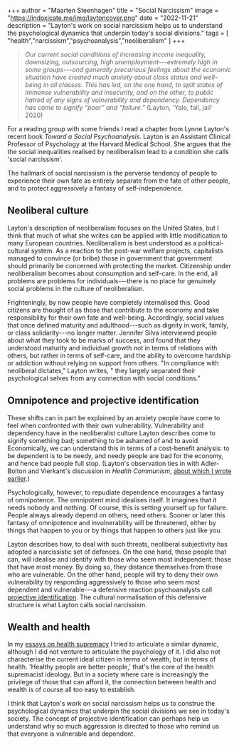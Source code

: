 +++
author = "Maarten Steenhagen"
title = "Social Narcissism"
image = "https://indoxicate.me/img/laytoncover.png"
date = "2022-11-21"
description = "Layton's work on social narcissism helps us to understand the psychological dynamics that underpin today's social divisions."
tags = [
    "health","narcissism","psychoanalysis","neoliberalism"
]
+++


> _Our current social conditions of increasing income inequality, downsizing, outsourcing, high unemployment---extremely high in some groups---and generally precarious feelings about the economic situation have created much anxiety about class status and well-being in all classes. This has led, on the one hand, to split states of immense vulnerability and insecurity, and on the other, to public hatred of any signs of vulnerability and dependency. Dependency has come to signify “poor” and “failure.”_ (Layton, 'Yale, fail, jail' 2020)

For a reading group with some friends I read a chapter from Lynne Layton's recent book _Toward a Social Psychoanalysis_. Layton is an Assistant Clinical Professor of Psychology at the Harvard Medical School. She argues that the the social inequalities realised by neoliberalism lead to a condition she calls 'social narcissism'. 

The hallmark of social narcissism is the perverse tendency of people to experience their own fate as entirely separate from the fate of other people, and to protect aggressively a fantasy of self-independence.

## Neoliberal culture

Layton's description of neoliberalism focuses on the United States, but I think that much of what she writes can be applied with little modification to many European countries. Neoliberalism is best understood as a political-cultural system. As a reaction to the post-war welfare projects, capitalists managed to convince (or bribe) those in government that government should primarily be concerned with protecting the market. Citizenship under neoliberalism becomes about consumption and self-care. In the end, all problems are problems for individuals---there is no place for genuinely social problems in the culture of neoliberalism.

Frighteningly, by now people have completely internalised this. Good citizens are thought of as those that contribute to the economy and take responsibility for their own fate and well-being. Accordingly, social values that once defined maturity and adulthood---such as dignity in work, family, or class solidarity---no longer matter. Jennifer Silva interviewed people about what they took to be marks of success, and found that they understood maturity and individual growth not in terms of relations with others, but rather in terms of self-care, and the ability to overcome hardship or addiction without relying on support from others. "In compliance with neoliberal dictates," Layton writes, " they largely separated their psychological selves from any connection with social conditions."

## Omnipotence and projective identification

These shifts can in part be explained by an anxiety people have come to feel when confronted with their own vulnerability. Vulnerability and dependency have in the neoliberalist culture Layton describes come to signify something bad; something to be ashamed of and to avoid. Economically, we can understand this in terms of a cost-benefit analysis: to be dependent is to be needy, and needy people are bad for the economy, and hence bad people full stop. (Layton's observation ties in with Adler-Bolton and Vierkant's discussion in _Health Communism_, [about which I wrote earlier](/health-communism).)

Psychologically, however, to repudiate dependence encourages a fantasy of omnipotence. The omnipotent mind idealises itself. It imagines that it needs nobody and nothing. Of course, this is setting yourself up for failure. People always already depend on others, need others. Sooner or later this fantasy of omnipotence and invulnerability will be threatened, either by things that happen to you or by things that happen to others just like you. 

Layton describes how, to deal with such threats, neoliberal subjectivity has adopted a narcissistic set of defences. On the one hand, those people that can, will idealise and identify with those who seem most independent: those that have most money. By doing so, they distance themselves from those who are vulnerable. On the other hand, people will try to deny their own vulnerability by responding aggressively to those who seem most dependent and vulnerable---a defensive reaction psychoanalysts call [projective identification](https://en.wikipedia.org/wiki/Projective_identification). The cultural normalisation of this defensive structure is what Layton calls social narcissism.

## Wealth and health  

In my [essays on health supremacy](/dont-be-a-health-supremacist/) I tried to articulate a similar dynamic, although I did not venture to articulate the psychology of it. I did also not characterise the current ideal citizen in terms of wealth, but in terms of health. 'Healthy people are better people,' that's the core of the health supremacist ideology. But in a society where care is increasingly the privilege of those that can afford it, the connection between health and wealth is of course all too easy to establish. 

I think that Layton's work on social narcissism helps us to construe the psychological dynamics that underpin the social divisions we see in today's society. The concept of projective identification can perhaps help us understand why so much aggression is directed to those who remind us that everyone is vulnerable and dependent. 

